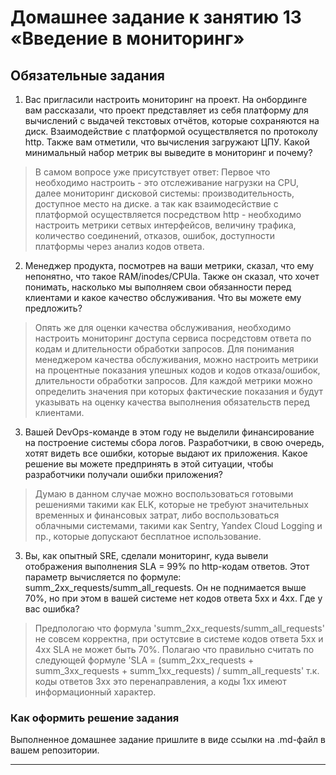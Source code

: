 # Домашнее задание к занятию 13 «Введение в мониторинг»

## Обязательные задания

1. Вас пригласили настроить мониторинг на проект. На онбординге вам рассказали, что проект представляет из себя платформу для вычислений с выдачей текстовых отчётов, которые сохраняются на диск. 
Взаимодействие с платформой осуществляется по протоколу http. Также вам отметили, что вычисления загружают ЦПУ. Какой минимальный набор метрик вы выведите в мониторинг и почему?
>В самом вопросе уже присутствует ответ: Первое что необходимо настроить - это отслеживание нагрузки на CPU, далее мониторинг дисковой системы: производительность, доступное место на диске. а так как взаимодесйствие с платформой осуществляется посредством http - необходимо настроить метрики сетвых интерфейсов, величину трафика, количество соединений, отказов, ошибок, доступности платформы через анализ кодов ответа.

2. Менеджер продукта, посмотрев на ваши метрики, сказал, что ему непонятно, что такое RAM/inodes/CPUla. Также он сказал, что хочет понимать, насколько мы выполняем свои обязанности перед клиентами и какое качество обслуживания. Что вы можете ему предложить?
>Опять же для оценки качества обслуживания, необходимо настроить мониторинг доступа сервиса посредстовм ответа по кодам и длительности обработки запросов. Для понимания менеджером качества обслуживания, можно настроить метрики на процентные показания упешных кодов и кодов отказа/ошибок, длительности обработки запросов. Для каждой метрики можно определить значения при которых фактические показания и будут указывать на оценку качества выполнения обязательств перед клиентами.

3. Вашей DevOps-команде в этом году не выделили финансирование на построение системы сбора логов. Разработчики, в свою очередь, хотят видеть все ошибки, которые выдают их приложения. Какое решение вы можете предпринять в этой ситуации, чтобы разработчики получали ошибки приложения?
>Думаю в данном случае можно воспользоваться готовыми решениями такими как ELK, которые не требуют значительных временных и финансовых затрат, либо воспользоваться облачными системами, такими как Sentry, Yandex Cloud Logging и пр., которые допускают бесплатное использование.

3. Вы, как опытный SRE, сделали мониторинг, куда вывели отображения выполнения SLA = 99% по http-кодам ответов. 
Этот параметр вычисляется по формуле: summ_2xx_requests/summ_all_requests. Он не поднимается выше 70%, но при этом в вашей системе нет кодов ответа 5xx и 4xx. Где у вас ошибка?
>Предпологаю что формула 'summ_2xx_requests/summ_all_requests' не совсем корректна, при остутсвие в системе кодов ответа 5xx и 4xx SLA не может быть 70%. Полагаю что правильно считать по следующей формуле 'SLA = (summ_2xx_requests + summ_3xx_requests + summ_1xx_requests) / summ_all_requests' т.к. коды ответов 3xx это перенаправления, а коды 1xx имеют информационный характер.


### Как оформить решение задания

Выполненное домашнее задание пришлите в виде ссылки на .md-файл в вашем репозитории.


---